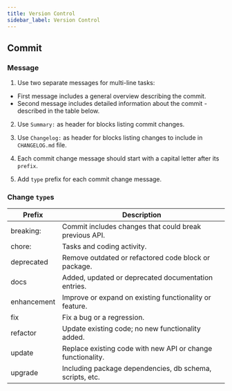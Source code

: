 ```yaml
---
title: Version Control
sidebar_label: Version Control
---
```


## Commit

### Message

1. Use two separate messages for multi-line tasks:
* First message includes a general overview describing the commit.
* Second message includes detailed information about the commit - described in the table below.

2. Use `Summary:` as header for blocks listing commit changes.

3. Use `Changelog:` as header for blocks listing changes to include in `CHANGELOG.md` file.

4. Each commit change message should start with a capital letter after its `prefix`.

5. Add `type` prefix for each commit change message.

### Change `type`s

| Prefix		  | Description														|
|---			    |---																|
| breaking:		| Commit includes changes that could break previous API.			|
| chore:		  | Tasks and coding activity.										|
| deprecated	| Remove outdated or refactored code block or package.				|
| docs			  | Added, updated or deprecated documentation entries.				|
| enhancement	| Improve or expand on existing functionality or feature.			|
| fix		  	  | Fix a bug or a regression.										|
| refactor		| Update existing code; no new functionality added.					|
| update		  | Replace existing code with new API or change functionality.		|
| upgrade		  | Including package dependencies, db schema, scripts, etc.			|
